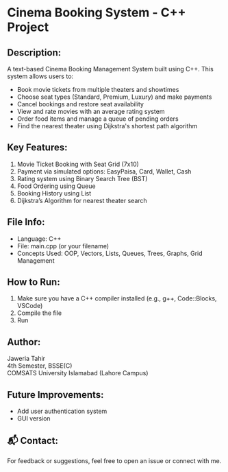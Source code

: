 Cinema Booking System - C++ Project
=======================================
 Description:
---------------
A text-based Cinema Booking Management System built using C++. This system allows users to:

- Book movie tickets from multiple theaters and showtimes
- Choose seat types (Standard, Premium, Luxury) and make payments
- Cancel bookings and restore seat availability
- View and rate movies with an average rating system
- Order food items and manage a queue of pending orders
- Find the nearest theater using Dijkstra's shortest path algorithm

 Key Features:
---------------
1. Movie Ticket Booking with Seat Grid (7x10)
2. Payment via simulated options: EasyPaisa, Card, Wallet, Cash
3. Rating system using Binary Search Tree (BST)
4. Food Ordering using Queue
5. Booking History using List
6. Dijkstra’s Algorithm for nearest theater search

 File Info:
------------
- Language: C++
- File: main.cpp (or your filename)
- Concepts Used: OOP, Vectors, Lists, Queues, Trees, Graphs, Grid Management

 How to Run:
--------------
1. Make sure you have a C++ compiler installed (e.g., g++, Code::Blocks, VSCode)
2. Compile the file
3. Run 

 Author:
------------
Jaweria Tahir  
4th Semester, BSSE(C)  
COMSATS University Islamabad (Lahore Campus)

Future Improvements:
-----------------------
- Add user authentication system
- GUI version

📬 Contact:
-----------
For feedback or suggestions, feel free to open an issue or connect with me.
